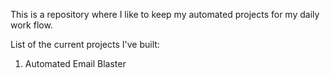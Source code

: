 This is a repository where I like to keep my automated projects for my daily work flow.

List of the current projects I've built:
  1. Automated Email Blaster
